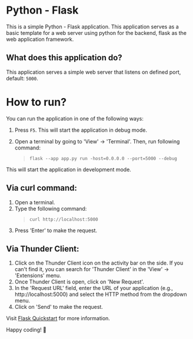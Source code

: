 Python - Flask
======================
This is a simple Python - Flask application. This application serves as a basic template for a web server using python for the backend, flask as the web application framework.

What does this application do?
-------------------------------
This application serves a simple web server that listens on defined port, default: `5000`.


# How to run?
You can run the application in one of the following ways:

1. Press `F5`. This will start the application in debug mode.

2. Open a terminal by going to 'View' -> 'Terminal'. Then, run following command: 
   > `flask --app app.py run -host=0.0.0.0 --port=5000 --debug`

This will start the application in development mode.


Via curl command:
-----------------
1. Open a terminal.
2. Type the following command: 
   > `curl http://localhost:5000`
3. Press 'Enter' to make the request.

Via Thunder Client:
-------------------
1. Click on the Thunder Client icon on the activity bar on the side. If you can't find it, you can search for 'Thunder Client' in the 'View' -> 'Extensions' menu.
2. Once Thunder Client is open, click on 'New Request'.
3. In the 'Request URL' field, enter the URL of your application (e.g., http://localhost:5000) and select the HTTP method from the dropdown menu.
5. Click on 'Send' to make the request.

Visit [Flask Quickstart](https://flask.palletsprojects.com/en/latest/quickstart/) for more information.

Happy coding! 🙂